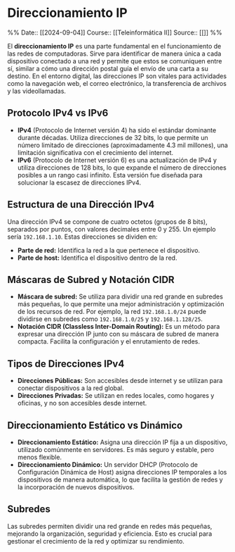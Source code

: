 # Direccionamiento IP

%%
Date:: [[2024-09-04]]
Course:: [[Teleinformática II]]
Source:: [[]]
%%

El **direccionamiento IP** es una parte fundamental en el funcionamiento de las redes de computadoras. Sirve para identificar de manera única a cada dispositivo conectado a una red y permite que estos se comuniquen entre sí, similar a cómo una dirección postal guía el envío de una carta a su destino. En el entorno digital, las direcciones IP son vitales para actividades como la navegación web, el correo electrónico, la transferencia de archivos y las videollamadas.

## Protocolo IPv4 vs IPv6

- **IPv4** (Protocolo de Internet versión 4) ha sido el estándar dominante durante décadas. Utiliza direcciones de 32 bits, lo que permite un número limitado de direcciones (aproximadamente 4.3 mil millones), una limitación significativa con el crecimiento del internet.
- **IPv6** (Protocolo de Internet versión 6) es una actualización de IPv4 y utiliza direcciones de 128 bits, lo que expande el número de direcciones posibles a un rango casi infinito. Esta versión fue diseñada para solucionar la escasez de direcciones IPv4.

## Estructura de una Dirección IPv4

Una dirección IPv4 se compone de cuatro octetos (grupos de 8 bits), separados por puntos, con valores decimales entre 0 y 255. Un ejemplo sería `192.168.1.10`. Estas direcciones se dividen en:

- **Parte de red:** Identifica la red a la que pertenece el dispositivo.
- **Parte de host:** Identifica el dispositivo dentro de la red.

## Máscaras de Subred y Notación CIDR

- **Máscara de subred:** Se utiliza para dividir una red grande en subredes más pequeñas, lo que permite una mejor administración y optimización de los recursos de red. Por ejemplo, la red `192.168.1.0/24` puede dividirse en subredes como `192.168.1.0/25` y `192.168.1.128/25`.
- **Notación CIDR (Classless Inter-Domain Routing):** Es un método para expresar una dirección IP junto con su máscara de subred de manera compacta. Facilita la configuración y el enrutamiento de redes.

## Tipos de Direcciones IPv4

- **Direcciones Públicas:** Son accesibles desde internet y se utilizan para conectar dispositivos a la red global.
- **Direcciones Privadas:** Se utilizan en redes locales, como hogares y oficinas, y no son accesibles desde internet.

## Direccionamiento Estático vs Dinámico

- **Direccionamiento Estático:** Asigna una dirección IP fija a un dispositivo, utilizado comúnmente en servidores. Es más seguro y estable, pero menos flexible.
- **Direccionamiento Dinámico:** Un servidor DHCP (Protocolo de Configuración Dinámica de Host) asigna direcciones IP temporales a los dispositivos de manera automática, lo que facilita la gestión de redes y la incorporación de nuevos dispositivos.

## Subredes

Las subredes permiten dividir una red grande en redes más pequeñas, mejorando la organización, seguridad y eficiencia. Esto es crucial para gestionar el crecimiento de la red y optimizar su rendimiento.
